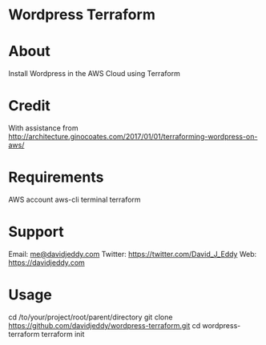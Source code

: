 # Wordpress Terraform

# About

Install Wordpress in the AWS Cloud using Terraform

# Credit

With assistance from http://architecture.ginocoates.com/2017/01/01/terraforming-wordpress-on-aws/

# Requirements
AWS account
aws-cli
terminal
terraform

# Support

Email: me@davidjeddy.com
Twitter: https://twitter.com/David_J_Eddy
Web: https://davidjeddy.com

# Usage
cd /to/your/project/root/parent/directory
git clone https://github.com/davidjeddy/wordpress-terraform.git
cd wordpress-terraform
terraform init
